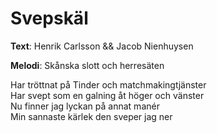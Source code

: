 # Svepskäl

**Text**: Henrik Carlsson && Jacob Nienhuysen

**Melodi**: Skånska slott och herresäten

Har tröttnat på Tinder och matchmakingtjänster  
Har svept som en galning åt höger och vänster  
Nu finner jag lyckan på annat manér  
Min sannaste kärlek den sveper jag ner
